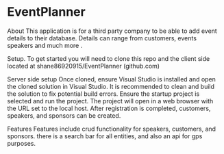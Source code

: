 # EventPlanner
About
This application is for a third party company to be able to add event details to their database. Details can range from customers, events speakers and much more .

Setup.
To get started you will need to clone this repo and the client side located at
shane86920915/EventPlanner (github.com)

Server side setup
Once cloned, ensure Visual Studio is installed and open the cloned solution in Visual Studio. It is recommended to clean and build the solution to fix potential build errors.
Ensure the startup project is selected and run the project. The project will open in a web browser with the URL set to the local host. After registration is completed, customers, speakers, and sponsors can be created.

Features
Features include crud functionality for speakers, customers, and sponsors.
there is a search bar for all entities, and also an api for gps purposes.

